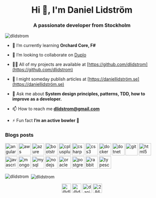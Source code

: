 <h1 align="center">Hi 👋, I'm Daniel Lidström</h1>
<h3 align="center">A passionate developer from Stockholm</h3>

<p align="left"> <img src="https://komarev.com/ghpvc/?username=dlidstrom" alt="dlidstrom" /> </p>

- 🌱 I’m currently learning **Orchard Core, F#**

- 👯 I’m looking to collaborate on [Duplo](https://github.com/dlidstrom/Duplo)

- 👨‍💻 All of my projects are available at [https://github.com/dlidstrom](https://github.com/dlidstrom)

- 📝 I might someday publish articles at [https://daniellidström.se](https://daniellidström.se)

- 💬 Ask me about **System design principles, patterns, TDD, how to improve as a developer.**

- 📫 How to reach me **dlidstrom@gmail.com**

- ⚡ Fun fact **I’m an active bowler 🎳**

### Blogs posts
<!-- BLOG-POST-LIST:START -->
<!-- BLOG-POST-LIST:END -->

<p align="left"><img src="https://devicons.github.io/devicon/devicon.git/icons/angularjs/angularjs-original.svg" alt="angularjs" width="40" height="40"/> <img src="https://devicons.github.io/devicon/devicon.git/icons/amazonwebservices/amazonwebservices-original-wordmark.svg" alt="aws" width="40" height="40"/> <img src="https://www.vectorlogo.zone/logos/microsoft_azure/microsoft_azure-icon.svg" alt="azure" width="40" height="40"/> <img src="https://devicons.github.io/devicon/devicon.git/icons/bootstrap/bootstrap-plain.svg" alt="bootstrap" width="40" height="40"/> <img src="https://devicons.github.io/devicon/devicon.git/icons/cplusplus/cplusplus-original.svg" alt="cplusplus" width="40" height="40"/> <img src="https://devicons.github.io/devicon/devicon.git/icons/csharp/csharp-original.svg" alt="csharp" width="40" height="40"/> <img src="https://devicons.github.io/devicon/devicon.git/icons/css3/css3-original-wordmark.svg" alt="css3" width="40" height="40"/> <img src="https://devicons.github.io/devicon/devicon.git/icons/docker/docker-original-wordmark.svg" alt="docker" width="40" height="40"/> <img src="https://devicons.github.io/devicon/devicon.git/icons/dot-net/dot-net-original-wordmark.svg" alt="dotnet" width="40" height="40"/> <img src="https://www.vectorlogo.zone/logos/git-scm/git-scm-icon.svg" alt="git" width="40" height="40"/> <img src="https://devicons.github.io/devicon/devicon.git/icons/html5/html5-original-wordmark.svg" alt="html5" width="40" height="40"/> <img src="https://devicons.github.io/devicon/devicon.git/icons/javascript/javascript-original.svg" alt="javascript" width="40" height="40"/> <img src="https://devicons.github.io/devicon/devicon.git/icons/mongodb/mongodb-original-wordmark.svg" alt="mongodb" width="40" height="40"/> <img src="https://devicons.github.io/devicon/devicon.git/icons/mysql/mysql-original-wordmark.svg" alt="mysql" width="40" height="40"/> <img src="https://devicons.github.io/devicon/devicon.git/icons/nodejs/nodejs-original-wordmark.svg" alt="nodejs" width="40" height="40"/> <img src="https://devicons.github.io/devicon/devicon.git/icons/oracle/oracle-original.svg" alt="oracle" width="40" height="40"/> <img src="https://devicons.github.io/devicon/devicon.git/icons/postgresql/postgresql-original-wordmark.svg" alt="postgresql" width="40" height="40"/> <img src="https://www.vectorlogo.zone/logos/rabbitmq/rabbitmq-icon.svg" alt="rabbitMQ" width="40" height="40"/> <img src="https://devicons.github.io/devicon/devicon.git/icons/typescript/typescript-original.svg" alt="typescript" width="40" height="40"/></p><p><img align="left" src="https://github-readme-stats.vercel.app/api/top-langs/?username=dlidstrom&layout=compact&hide=html" alt="dlidstrom" /></p>

<p>&nbsp;<img align="center" src="https://github-readme-stats.vercel.app/api?username=dlidstrom&show_icons=true" alt="dlidstrom" /></p>

<p align="center"> 
<a href="https://dev.to/@dlidstrom" target="blank"><img align="center" src="https://cdn.jsdelivr.net/npm/simple-icons@3.0.1/icons/dev-dot-to.svg" alt="@dlidstrom" height="30" width="30" /></a>
<a href="https://twitter.com/@daniellidstrom" target="blank"><img align="center" src="https://cdn.jsdelivr.net/npm/simple-icons@3.0.1/icons/twitter.svg" alt="@daniellidstrom" height="30" width="30" /></a>
<a href="https://linkedin.com/in/daniellidstrom" target="blank"><img align="center" src="https://cdn.jsdelivr.net/npm/simple-icons@3.0.1/icons/linkedin.svg" alt="daniellidstrom" height="30" width="30" /></a>
<a href="https://stackoverflow.com/users/286406" target="blank"><img align="center" src="https://cdn.jsdelivr.net/npm/simple-icons@3.0.1/icons/stackoverflow.svg" alt="286406" height="30" width="30" /></a>
</p>
